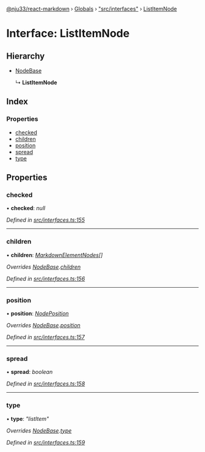 [@nju33/react-markdown](../README.md) › [Globals](../globals.md) › ["src/interfaces"](../modules/_src_interfaces_.md) › [ListItemNode](_src_interfaces_.listitemnode.md)

# Interface: ListItemNode

## Hierarchy

* [NodeBase](_src_interfaces_.nodebase.md)

  ↳ **ListItemNode**

## Index

### Properties

* [checked](_src_interfaces_.listitemnode.md#checked)
* [children](_src_interfaces_.listitemnode.md#children)
* [position](_src_interfaces_.listitemnode.md#position)
* [spread](_src_interfaces_.listitemnode.md#spread)
* [type](_src_interfaces_.listitemnode.md#type)

## Properties

###  checked

• **checked**: *null*

*Defined in [src/interfaces.ts:155](https://github.com/nju33/react-markdown/blob/7fe748e/src/interfaces.ts#L155)*

___

###  children

• **children**: *[MarkdownElementNodes](../modules/_src_interfaces_.md#markdownelementnodes)[]*

*Overrides [NodeBase](_src_interfaces_.nodebase.md).[children](_src_interfaces_.nodebase.md#optional-children)*

*Defined in [src/interfaces.ts:156](https://github.com/nju33/react-markdown/blob/7fe748e/src/interfaces.ts#L156)*

___

###  position

• **position**: *[NodePosition](_src_interfaces_.nodeposition.md)*

*Overrides [NodeBase](_src_interfaces_.nodebase.md).[position](_src_interfaces_.nodebase.md#position)*

*Defined in [src/interfaces.ts:157](https://github.com/nju33/react-markdown/blob/7fe748e/src/interfaces.ts#L157)*

___

###  spread

• **spread**: *boolean*

*Defined in [src/interfaces.ts:158](https://github.com/nju33/react-markdown/blob/7fe748e/src/interfaces.ts#L158)*

___

###  type

• **type**: *"listItem"*

*Overrides [NodeBase](_src_interfaces_.nodebase.md).[type](_src_interfaces_.nodebase.md#type)*

*Defined in [src/interfaces.ts:159](https://github.com/nju33/react-markdown/blob/7fe748e/src/interfaces.ts#L159)*
